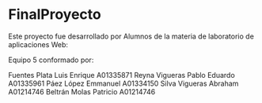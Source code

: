 FinalProyecto
==============

Este proyecto fue desarrollado por Alumnos de la materia de laboratorio de aplicaciones Web:

Equipo 5 conformado por:

Fuentes Plata Luis Enrique 		 A01335871
Reyna Vigueras Pablo Eduardo 	A01335961
Páez López Emmanuel 			       A01334150
Silva Vigueras Abraham 			    A01214746
Beltrán Molas Patricio 			    A01214746






